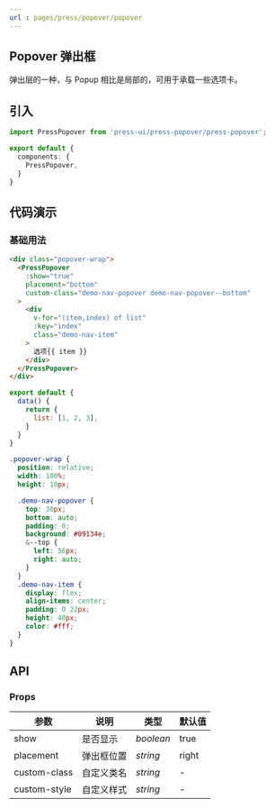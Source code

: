 ```yaml
---
url : pages/press/popover/popover
---
```


## Popover 弹出框

弹出层的一种，与 Popup 相比是局部的，可用于承载一些选项卡。

## 引入

```ts
import PressPopover from 'press-ui/press-popover/press-popover';

export default {
  components: {
    PressPopover,
  }
}
```

## 代码演示

### 基础用法

```html
<div class="popover-wrap">
  <PressPopover
    :show="true"
    placement="bottom"
    custom-class="demo-nav-popover demo-nav-popover--bottom"
  >
    <div
      v-for="(item,index) of list"
      :key="index"
      class="demo-nav-item"
    >
      选项{{ item }}
    </div>
  </PressPopover>
</div>
```

```js
export default {
  data() {
    return {
      list: [1, 2, 3],
    }
  }
}
```

```scss
.popover-wrap {
  position: relative;
  width: 100%;
  height: 10px;

  .demo-nav-popover {
    top: 30px;
    bottom: auto;
    padding: 0;
    background: #09134e;
    &--top {
      left: 56px;
      right: auto;
    }
  }
  .demo-nav-item {
    display: flex;
    align-items: center;
    padding: 0 22px;
    height: 40px;
    color: #fff;
  }
}
```

## API

### Props

| 参数         | 说明       | 类型      | 默认值 |
| ------------ | ---------- | --------- | ------ |
| show         | 是否显示   | _boolean_ | true   |
| placement    | 弹出框位置 | _string_  | right  |
| custom-class | 自定义类名 | _string_  | -      |
| custom-style | 自定义样式 | _string_  | -      |

